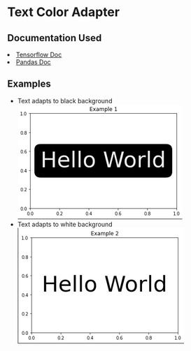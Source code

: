 # <h1>Text Color Adapter </h1>

<h2> Documentation Used </h2>
<u>
  <li><a href="https://www.tensorflow.org/tutorials/keras/regression">Tensorflow Doc</a></li>
  <li><a href="https://pandas.pydata.org/docs/">Pandas Doc</a></li>
</u>

## Examples
- Text adapts to black background
![Black Bgd](https://raw.githubusercontent.com/yassine128/Text-Color-Adapter/main/assets/black%20bgd.png)
- Text adapts to white background
![White Bgd](https://raw.githubusercontent.com/yassine128/Text-Color-Adapter/main/assets/white%20bgd.png)
